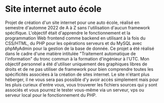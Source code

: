 # Site internet auto école
Projet de création d'un site internet pour une auto école, réalisé en semestre d'automne 2022 de A à Z sans l'utilisation d'aucun framework spécifique. L'objectif était d'apprendre le fonctionnement et la programmation Web frontend comme backend en utilisant à la fois du CSS/HTML, du PHP pour les opérations serveurs et du MySQL avec phpMyAdmin pour la gestion de la base de donnée. 
Ce projet a été réalisé dans le cadre d'une matière intitulée "Traitement automatique de l'information" du tronc commun à la formation d'ingénieur à l'UTC.
Mon objectif personnel a été d'utiliser uniquement des graphiques libres de droits et de ne pas utiliser de framework pour bien comprendre toutes les spécificités associées à la création de sites internet.
Le site n'étant plus héberger, il ne vous sera pas possible d'y avoir accès simplement mais pour les pluis curieux d'entre vous, vous trouverer les fichiers sources qui y sont associés et vous pourrez le tester vous-même via un serveur, vps ou serveur local pour le fonctionnement du PHP.
